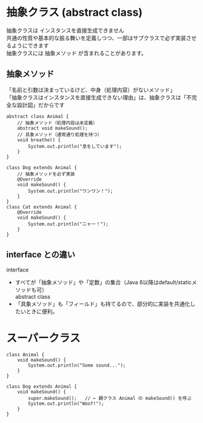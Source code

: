 # 抽象クラス (abstract class)
抽象クラスは インスタンスを直接生成できません  
共通の性質や基本的な振る舞いを定義しつつ、一部はサブクラスで必ず実装させるようにできます  
抽象クラスには 抽象メソッド が含まれることがあります。  
## 抽象メソッド
「名前と引数は決まっているけど、中身（処理内容）がないメソッド」  
「抽象クラスはインスタンスを直接生成できない理由」は、抽象クラスは「不完全な設計図」だからです  
```
abstract class Animal {
    // 抽象メソッド（処理内容は未定義）
    abstract void makeSound();
    // 具象メソッド（通常通り処理を持つ）
    void breathe() {
        System.out.println("息をしています");
    }
}
```
```
class Dog extends Animal {
    // 抽象メソッドを必ず実装
    @Override
    void makeSound() {
        System.out.println("ワンワン！");
    }
}
class Cat extends Animal {
    @Override
    void makeSound() {
        System.out.println("ニャー！");
    }
}
```
## interface との違い
interface   
 - すべてが「抽象メソッド」や「定数」の集合（Java 8以降はdefault/staticメソッドも可）  
abstract class  
 - 「具象メソッド」も「フィールド」も持てるので、部分的に実装を共通化したいときに便利。

# スーパークラス
```
class Animal {
    void makeSound() {
        System.out.println("Some sound...");
    }
}
```
```
class Dog extends Animal {
    void makeSound() {
        super.makeSound();   // ← 親クラス Animal の makeSound() を呼ぶ
        System.out.println("Woof!");
    }
}
```
